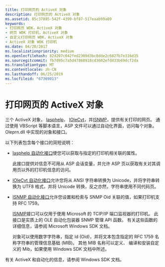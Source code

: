```yaml
---
title: 打印网页的 ActiveX 对象
description: 打印网页的 ActiveX 对象
ms.assetid: 85c37895-542f-4399-bf87-517eaab99a09
keywords:
- 打印网页 WDK，ActiveX 对象
- 网页 WDK 打印机，ActiveX 对象
- 自定义打印网页 WDK，ActiveX 对象
- ActiveX 对象 WDK 打印机
ms.date: 04/20/2017
ms.localizationpriority: medium
ms.openlocfilehash: 82d207c042fed2309d3bc8dde2c6027b7e316d35
ms.sourcegitcommit: fb7d95c7a5d47860918cd3602efdd33b69dcf2da
ms.translationtype: MT
ms.contentlocale: zh-CN
ms.lasthandoff: 06/25/2019
ms.locfileid: "67369013"
---
```

# <a name="activex-objects-for-print-web-pages"></a>打印网页的 ActiveX 对象





三个 ActiveX 对象， [Iasphelp](https://docs.microsoft.com/windows-hardware/drivers/print/iasphelp-automation-interface)， [IOleCvt](https://docs.microsoft.com/windows-hardware/drivers/print/iolecvt-automation-interface)，并[ISNMP](https://docs.microsoft.com/windows-hardware/drivers/print/isnmp-automation-interface)，提供有关打印的网页。 通过使用 VBScript 等脚本语言，ASP 文件可以通过自动化界面，访问每个对象。 Oleprn.dll 中实现的对象和接口。

以下列表包含每个接口的简短说明：

-   [Iasphelp 自动化接口](https://docs.microsoft.com/windows-hardware/drivers/print/iasphelp-automation-interface)使您可以获取与指定的打印机相关联的属性。

    此接口提供对信息不可用从 ASP 会话变量，并允许 ASP 页以获取有关对其调用页以外的打印机信息的访问。

-   [IOleCvt 自动化接口](https://docs.microsoft.com/windows-hardware/drivers/print/iolecvt-automation-interface)允许您将从 ANSI 字符串转换为 Unicode，并将字符串转换为 UTF8 格式，并将 Unicode 转换，反之亦然，字符串使用不同代码页。

-   [ISNMP 自动化接口](https://docs.microsoft.com/windows-hardware/drivers/print/isnmp-automation-interface)允许您设置和检索与 SNMP Oid 关联的值，如果打印机支持 RFC 1759。

    [ISNMP](https://docs.microsoft.com/windows-hardware/drivers/print/isnmp-automation-interface)接口可以仅用于使用 Microsoft 的 TCIP/IP 端口监视器的打印机。 此接口是实质上的 OLE 自动化包装器 SNMP 管理 API 函数。 有关这些函数的详细信息，请参阅 Microsoft Windows SDK 文档。

    对象可以使用数字字符串，指定 Id (Oid)，并将文本包含指定的 RFC 1759 名称字符串的管理信息基础 (MIB)。 其他 MIB 名称可以定义、 编译和安装自定义的 Mib，如果使用 Windows SDK 文档中所述。

有关 ActiveX 和自动化的信息，请参阅 Windows SDK 文档。

 

 




